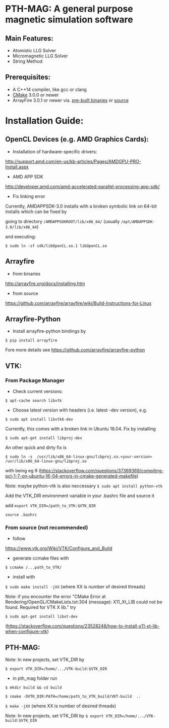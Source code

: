PTH-MAG: A general purpose magnetic simulation software
=====

## Main Features:
* Atomistic LLG Solver
* Micromagnetic LLG Solver
* String Method


## Prerequisites:
* A C++14 compiler, like gcc or clang
* [CMake](http://www.cmake.org) 3.0.0 or newer
* ArrayFire 3.0.1 or newer via. [pre-built binaries](http://arrayfire.com/download) or
  [source](https://github.com/arrayfire/arrayfire)

# Installation Guide:


## OpenCL Devices (e.g. AMD Graphics Cards):
* Installation of hardware-specific drivers:

http://support.amd.com/en-us/kb-articles/Pages/AMDGPU-PRO-Install.aspx
* AMD APP SDK 

http://developer.amd.com/amd-accelerated-parallel-processing-app-sdk/

* Fix linking error

Currently, AMDAPPSDK-3.0 installs with a broken symbolic link on 64-bit installs
which can be fixed by

going to directory
`/AMDAPPSDKROOT/lib/x86_64/` (usually `/opt/AMDAPPSDK-3.0/lib/x86_64`) 

and executing:

`$ sudo ln -sf sdk/libOpenCL.so.1 libOpenCL.so`

## Arrayfire 
* from binaries 

http://arrayfire.org/docs/installing.htm

* from source

https://github.com/arrayfire/arrayfire/wiki/Build-Instructions-for-Linux

## Arrayfire-Python


* Install arrayfire-python bindings by

`$ pip install arrayfire`

Fore more details see https://github.com/arrayfire/arrayfire-python

## VTK:
### From Package Manager
* Check current versions:

`$ apt-cache search libvtk`

* Choose latest version with headers  (i.e. latest -dev version), e.g. 

`$ sudo apt install libvtk6-dev`

Currently, this comes with a broken link in Ubuntu 16.04. Fix by installing

`$ sudo apt-get install libproj-dev`

An other quick and dirty fix is

`$ sudo ln -s  /usr/lib/x86_64-linux-gnu/libproj.so.<your-version> /usr/lib/x86_64-linux-gnu/libproj.so`

with <your-version> being eg 9 (https://stackoverflow.com/questions/37369369/compiling-pcl-1-7-on-ubuntu-16-04-errors-in-cmake-generated-makefile)

Note: maybe python-vtk is also neccessary
`$ sudo apt install python-vtk`

Add the VTK_DIR environment variable in your .bashrc file and source it

add `export VTK_DIR=/path_to_VTK:$VTK_DIR`

`source .bashrc`

### From source (not recommended)
* follow

https://www.vtk.org/Wiki/VTK/Configure_and_Build

* generate ccmake files with

`$ ccmake /...path_to_VTK/`
* install with

`$ sudo make install -jXX`  (where XX is number of desired threads)

Note: if you encounter the error  "CMake Error at Rendering/OpenGL/CMakeLists.txt:304 (message):
   X11_Xt_LIB could not be found.  Required for VTK X lib."
try

`$ sudo apt-get install libxt-dev`

(https://stackoverflow.com/questions/23528248/how-to-install-x11-xt-lib-when-configure-vtk)

## PTH-MAG:
Note: In new projects, set VTK_DIR by

`$ export VTK_DIR=/home/.../VTK-build:$VTK_DIR`

* in pth_mag folder run

`$ mkdir build && cd build`

`$ cmake -DVTK_DIR:PATH=/home/path_to_VTK_build/VKT-build  ..`

`$ make -jXX` (where XX is number of desired threads)

Note: In new projects, set VTK_DIR by 
`$ export VTK_DIR=/home/.../VTK-build:$VTK_DIR`
